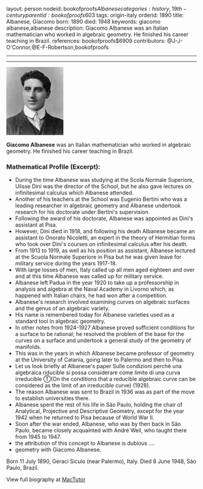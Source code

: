 layout: person
nodeid: bookofproofs$Albanese
categories: history,19th-century
parentid: bookofproofs$603
tags: origin-italy
orderid: 1890
title: Albanese, Giacomo
born: 1890
died: 1948
keywords: giacomo albanese,albanese
description: Giacomo Albanese was an Italian mathematician who worked in algebraic geometry. He finished his career teaching in Brazil.
references: bookofproofs$6909
contributors: @J-J-O'Connor,@E-F-Robertson,bookofproofs

---



---

![Albanese.jpg](https://github.com/bookofproofs/bookofproofs.github.io/blob/main/_sources/_assets/images/portraits/Albanese.jpg?raw=true)

**Giacomo Albanese** was an Italian mathematician who worked in algebraic geometry. He finished his career teaching in Brazil.

### Mathematical Profile (Excerpt):
* During the time Albanese was studying at the Scola Normale Superiore, Ulisse Dini was the director of the School, but he also gave lectures on infinitesimal calculus which Albanese attended.
* Another of his teachers at the School was Eugenio Bertini who was a leading researcher in algebraic geometry and Albanese undertook research for his doctorate under Bertini's supervision.
* Following the award of his doctorate, Albanese was appointed as Dini's assistant at Pisa.
* However, Dini died in 1918, and following his death Albanese became an assistant to Onorato Nicoletti, an expert in the theory of Hermitian forms who took over Dini's courses on infinitesimal calculus after his death.
* From 1913 to 1919, as well as his position as assistant, Albanese lectured at the Scuola Normale Superiore in Pisa but he was given leave for military service during the years 1917-18.
* With large losses of men, Italy called up all men aged eighteen and over and at this time Albanese was called up for military service.
* Albanese left Padua in the year 1920 to take up a professorship in analysis and algebra at the Naval Academy in Livorno which, as happened with Italian chairs, he had won after a competition.
* Albanese's research involved examining curves on algebraic surfaces and the genus of an algebraic variety.
* His name is remembered today for Albanese varieties used as a standard tool in algebraic geometry.
* In other notes from 1924-1927 Albanese proved sufficient conditions for a surface to be rational; he resolved the problem of the base for the curves on a surface and undertook a general study of the geometry of manifolds.
* This was in the years in which Albanese became professor of geometry at the University of Catania, going later to Palermo and then to Pisa.
* Let us look briefly at Albanese's paper Sulle condizioni perchè una algebraica riducible si possa considerare come limite di una curva irreducible Ⓣ(On the conditions that a reducible algebraic curve can be considered as the limit of an irreducible curve) (1928).
* The reason Albanese was sent to Brazil in 1936 was as part of the move to establish universities there.
* Albanese spent the rest of his life in São Paulo, holding the chair of Analytical, Projective and Descriptive Geometry, except for the year 1942 when he returned to Pisa because of World War II.
* Soon after the war ended, Albanese, who was by then back in São Paulo, became closely acquainted with André Weil, who taught there from 1945 to 1947.
* the attribution of this concept to Albanese is dubious ....
* geometry with Giacomo Albanese.

Born 11 July 1890, Geraci Siculo (near Palermo), Italy. Died 8 June 1948, São Paulo, Brazil.

View full biography at [MacTutor](https://mathshistory.st-andrews.ac.uk/Biographies/Albanese/)
